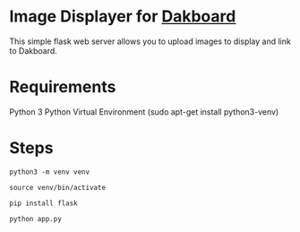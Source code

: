 # Image Displayer for [Dakboard](http://dakboard.com)
This simple flask web server allows you to upload images to display and link to Dakboard.

# Requirements
Python 3
Python Virtual Environment (sudo apt-get install python3-venv)

# Steps
`python3 -m venv venv`

`source venv/bin/activate`

`pip install flask`

`python app.py`

